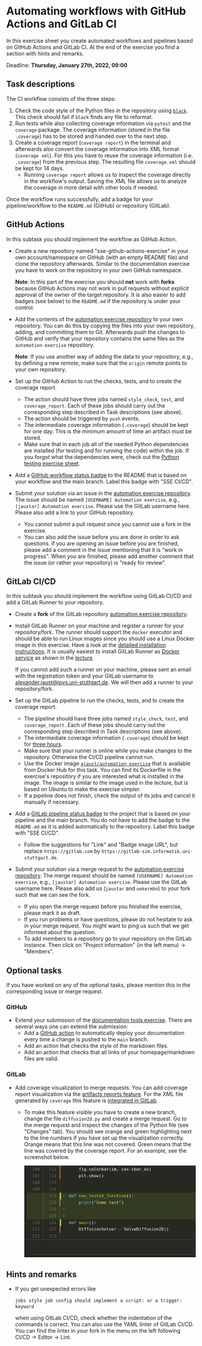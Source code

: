 # Automating workflows with GitHub Actions and GitLab CI

In this exercise sheet you create automated workflows and pipelines based on GitHub Actions and GitLab CI. At the end of the exercise you find a section with hints and remarks.

Deadline: **Thursday, January 27th, 2022, 09:00**

## Task descriptions

The CI workflow consists of the three steps:

1. Check the code style of the Python files in the repository using [`black`](https://github.com/psf/black). This check should fail if `black` finds any file to reformat.
2. Run tests while also collecting coverage information via `pytest` and the `coverage` package. The coverage information (stored in the file `.coverage`) has to be stored and handed over to the next step.
3. Create a coverage report (`coverage report`) in the terminal and afterwards also convert the coverage information into XML format (`coverage xml`). For this you have to reuse the coverage information (i.e. `.coverage`) from the previous step. The resulting file `coverage.xml` should be kept for 14 days.
    - Running `coverage report` allows us to inspect the coverage directly in the workflow's output. Saving the XML file allows us to analyze the coverage in more detail with other tools if needed.

Once the workflow runs successfully, add a badge for your pipeline/workflow to the `README.md` (GitHub) or repository (GitLab).

## GitHub Actions

In this subtask you should implement the workflow as GitHub Action.

- Create a new repository named "sse-github-actions-exercise" in your own account/namespace on GitHub (with an empty README file) and clone the repository afterwards. Similar to the documentation exercise you have to work on the repository in your own GitHub namespace.

  **Note**: In this part of the exercise you should **not** work with **forks** because GitHub Actions may not work in pull requests without explicit approval of the owner of the target repository. It is also easier to add badges (see below) to the `README.md` if the repository is under your control.
- Add the contents of the [automation exercise repository](https://github.com/Simulation-Software-Engineering/automation-exercise) to your own repository. You can do this by copying the files into your own repository, adding, and committing them to Git. Afterwards push the changes to GitHub and verify that your repository contains the same files as the `automation-exercise` repository.

  **Note**: If you use another way of adding the data to your repository, e.g., by defining a new remote, make sure that the `origin` remote points to your own repository.

- Set up the GitHub Action to run the checks, tests, and to create the coverage report.
    - The action should have three jobs named `style_check`, `test`, and `coverage_report`. Each of these jobs should carry out the corresponding step described in Task descriptions (see above).
    - The action should be triggered by `push` events.
    - The intermediate coverage information (`.coverage`) should be kept for one day. This is the minimum amount of time an artifact must be stored.
    - Make sure that in each job all of the needed Python dependencies are installed (for testing and for running the code) within the job. If you forgot what the dependencies were, check out the [Python testing exercise sheet](https://github.com/Simulation-Software-Engineering/Lecture-Material/blob/main/05_testing_and_ci/python_testing_exercise.md).

- Add a [GitHub workflow status badge](https://docs.github.com/en/actions/monitoring-and-troubleshooting-workflows/adding-a-workflow-status-badge) to the README that is based on your workflow and the main branch. Label this badge with "SSE CI/CD".

- Submit your solution via an issue in the [automation exercise repository](https://github.com/Simulation-Software-Engineering/automation-exercise). The issue should be named `[USERNAME] Automation exercise`, e.g., `[jaustar] Automation exercise`. Please use the GitLab username here. Please also add a link to your GitHub repository.
    - You cannot submit a pull request since you cannot use a fork in the exercise.
    - You can also add the issue before you are done in order to ask questions. If you are opening an issue before you are finished, please add a comment in the issue mentioning that it is "work in progress". When you are finished, please add another comment that the issue (or rather your repository) is "ready for review".

## GitLab CI/CD

In this subtask you should implement the workflow using GitLab CI/CD and add a GitLab Runner to your repository.

- Create a **fork** of the GitLab repository [automation exercise repository](https://gitlab-sim.informatik.uni-stuttgart.de/simulation-software-engineering/automation-exercise).
- Install GitLab Runner on your machine and register a runner for your repository/fork. The runner should support the `docker` executor and should be able to run Linux images since you should use a Linux Docker image in this exercise. Have a look at the [detailed installation instructions](https://docs.gitlab.com/runner/install/). It is usually easiest to install GitLab Runner as [Docker service](https://docs.gitlab.com/runner/install/docker.html) as shown in the [lecture](https://github.com/Simulation-Software-Engineering/Lecture-Material/blob/main/05_testing_and_ci/gitlab_ci_demo.md).

  If you cannot add such a runner on your machine, please sent an email with the registration token and your GitLab username to [alexander.jaust@ipvs.uni-stuttgart.de](mailto:alexander.jaust@ipvs.uni-stuttgart.de). We will then add a runner to your repository/fork.

- Set up the GitLab pipeline to run the checks, tests, and to create the coverage report.
    - The pipeline should have three jobs named `style_check`, `test`, and `coverage_report`. Each of these jobs should carry out the corresponding step described in Task descriptions (see above).
    - The intermediate coverage information (`.coverage`) should be kept for [three hours](https://docs.gitlab.com/ee/ci/yaml/index.html#artifactsexpire_in).
    - Make sure that your runner is online while you make changes to the repository. Otherwise the CI/CD pipeline cannot run.
    - Use the Docker image [`ajaust/automation-exercise`](https://hub.docker.com/repository/docker/ajaust/automation-exercise) that is available from Docker Hub for this task. You can find its Dockerfile in the exercise's repository if you are interested what is installed in the image. The image is similar to the image used in the lecture, but is based on Ubuntu to make the exercise simpler.
    - If a pipeline does not finish, check the output of its jobs and cancel it manually if necessary.

- Add a [GitLab pipeline status badge](https://docs.gitlab.com/ee/user/project/badges.html) to the project that is based on your pipeline and the main branch. You do not have to add the badge to the `README.md` as it is added automatically to the repository. Label this badge with "SSE CI/CD".
    - Follow the suggestions for "Link" and "Badge image URL", but replace `https://gitlab.com` by `https://gitlab-sim.informatik.uni-stuttgart.de`.

- Submit your solution via a merge request to the [automation exercise repository](https://gitlab-sim.informatik.uni-stuttgart.de/simulation-software-engineering/automation-exercise). The merge request should be named `[USERNAME] Automation exercise`, e.g., `[jaustar] Automation exercise`. Please use the GitLab username here. Please also add us (`jaustar` and `uekermbn`) to your fork such that we can see the fork.
    - If you open the merge request before you finished the exercise, please mark it as draft.
    - If you run problems or have questions, please do not hesitate to ask in your merge request. You might want to ping us such that we get informed about the question.
    - To add members to a repository go to your repository on the GitLab instance. Then click on "Project information" (in the left menu) -> "Members".

## Optional tasks

If you have worked on any of the optional tasks, please mention this in the corresponding issue or merge request.

### GitHub

- Extend your submission of the [documentation tools exercise](https://github.com/Simulation-Software-Engineering/Lecture-Material/blob/main/04_documentation/tools_exercise.md). There are several ways one can extend the submission:
    - Add a [GitHub action](https://github.com/marketplace/actions/deploy-mkdocs) to automatically deploy your documentation every time a change is pushed to the `main` branch.
    - Add an action that checks the style of the markdown files.
    - Add an action that checks that all links of your homepage/markdown files are valid.

### GitLab

- Add coverage visualization to merge requests. You can add coverage report visualization via the [artifacts reports feature](https://docs.gitlab.com/ee/ci/yaml/index.html#artifactsreports). For the XML file generated by `coverage` this feature is [integrated in GitLab](https://docs.gitlab.com/ee/user/project/merge_requests/test_coverage_visualization.html#python-example).
    - To make this feature visible you have to create a new branch, change the file `diffusion2d.py` and create a merge request. Go to the merge request and inspect the changes of the Python file (see "Changes" tab). You should see orange and green highlighting next to the line numbers if you have set up the visualization correctly. Orange means that this line was not covered. Green means that the line was covered by the coverage report. For an example, see the screenshot below.

      ![Screenshot of GitLab's coverage report visualization](./figs/automation_exercise/gitlab_coverage.png)

## Hints and remarks

- If you get unexpected errors like

  ```text
  jobs style job config should implement a script: or a trigger: keyword
  ```

  when using GitLab CI/CD, check whether the indentation of the commands is correct. You can also use the YAML linter of GitLab CI/CD. You can find the linter in your fork in the menu on the left following CI/CD -> Editor -> Lint.